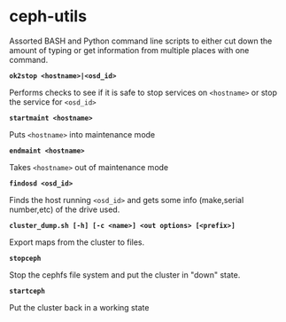 # ceph-utils
Assorted BASH and Python command line scripts to either cut down the amount of typing or get information from multiple places with one command.

**`ok2stop <hostname>|<osd_id>`**

Performs checks to see if it is safe to stop services on `<hostname>` or stop the service for `<osd_id>`

**`startmaint <hostname>`**

Puts `<hostname>` into maintenance mode

**`endmaint <hostname>`**

Takes `<hostname>` out of maintenance mode

**`findosd <osd_id>`**

Finds the host running `<osd_id>` and gets some info (make,serial number,etc) of the drive used.

**`cluster_dump.sh [-h] [-c <name>] <out options> [<prefix>]`**

Export maps from the cluster to files.

**`stopceph`**

Stop the cephfs file system and put the cluster in "down" state.

**`startceph`**

Put the cluster back in a working state

